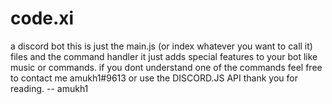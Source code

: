 # code.xi
a discord bot
this is just the main.js (or index whatever you want to call it) files and the command handler
it just adds special features to your bot like music or commands. 
if you dont understand one of the commands feel free to contact me amukh1#9613 or use the DISCORD.JS API 
thank you for reading.
-- amukh1

